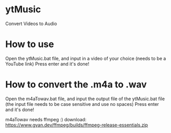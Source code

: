 # ytMusic
Convert Videos to Audio

# How to use
Open the ytMusic.bat file, and input in a video of your choice (needs to be a YouTube link)
Press enter and it's done!

# How to convert the .m4a to .wav
Open the m4aTowav.bat file, and input the output file of the ytMusic.bat file (the input file needs to be case sensitive and use no spaces)
Press enter and it's done!

m4aTowav needs ffmpeg :)
download: https://www.gyan.dev/ffmpeg/builds/ffmpeg-release-essentials.zip
